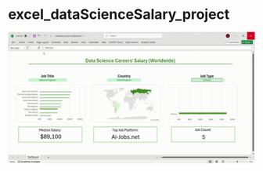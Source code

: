 # excel_dataScienceSalary_project

![Dashboard GIF demo](https://github.com/jaylatigay/excel_dataScienceSalary_project/blob/main/dashboard_demo.gif?raw=true)
